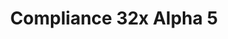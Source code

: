 ---
title: Compliance 32x Alpha 5
permalink: /compliance32x/A5
header_img: https://database.faithfulpack.net/images/website/posts/32x/A5.jpg

description: |
  Wow, 2020 was a wild ride, wasn't it? Let's kick off 2021 the right way, with a brand new Compliance Alpha! This time around, after the Christmas break, we're bringing you a double-size update. We've added and improved many textures, including the villager, dirt and more. (And if you've noticed a suspicious lack of previously-added 1.17 textures, you would be correct. These have been moved to a separate branch on GitHub and will be properly released once we port the pack to other versions.)
  <br><br>
  <strong>DISCLAIMER:</strong> As indicated by the Alpha tag, this version is very work-in-progress, and as such contains some placeholder textures. It is not the final look of the pack; many textures will have to be edited to match the general stylistic direction of the pack.
  <br><br>
  Stay tuned for future updates!

changelog:
  Added:
    Entities:
      - Zombie Villager Types (Saarlordrie_)
      - Villager Base Texture (Saarlordrie_)
      - Arrow (Corb, BellPepperBrian)
      - Villager Profession Levels (ProstoChelovek)
      - Arrow Projectiles (Corb)
      - Christmas Chests (ProstoChelovek)
    Items:
      - Nautilus Shell (ConnerMiner)
      - Feather (Alexsor)
      - Sweet Berries (Alexsor)
    Blocks:
      - Sea Pickle (Pythagoras_314)
      - Spawner (Tekayo)
      - Sea Lantern (Pythagoras_314)
      - All kinds of Tube Coral (Alexsor)
      - Scaffolding (Pythagoras_314)
      - Crying Obsidian (Tekayo, JogurciQ)
      - Polished Basalt Side (Pythagoras_314)
    Mob Effects:
      - Hero of the Village (ProstoChelovek)
    Misc:
      - Enchanted Item Glint (Alexsor)
    GUI:
      - Title Screen Panorama (Verisimal, Pomi108)
  Changed:
    Blocks:
      - Dirt and variants (Pomi108, Po3stell3d)
      - Emerald Block (HARYA_)
      - Iron Door (HARYA_)
      - Bedrock (Pomi108)
      - Anvil (Pythagoras_314)
      - Dried Kelp (Alexsor)
      - Dead Bush (Alexsor)
      - Sweet Berry Bush (Alexsor)
      - Crimson and Warped Stem Side (FHLX)
    Entities:
      - Evoker Fangs (Saarlordrie_)
      - Vex (Saarlordrie_)
      - Witch (Saarlordrie_)
    Items:
      - Wheat Seeds (Alexsor)
    GUI:
      - Hotbar Bubble Pop (BellPepperBrian)
  Fixed:
    Items:
      - Tipped Arrow (Po3stell3d)

downloads:
  Java - 1.16.4 (GitHub): https://github.com/Faithful-Resource-Pack/Resource-Pack-32x/releases/download/alpha-5/Compliance-32x-Alpha-5.zip

---